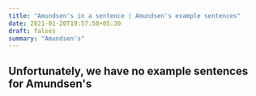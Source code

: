 ```yaml
---
title: "Amundsen's in a sentence | Amundsen's example sentences"
date: 2021-01-20T19:57:50+05:30
draft: falses
summary: "Amundsen's"
---
```

## Unfortunately, we have no example sentences for Amundsen's                 
